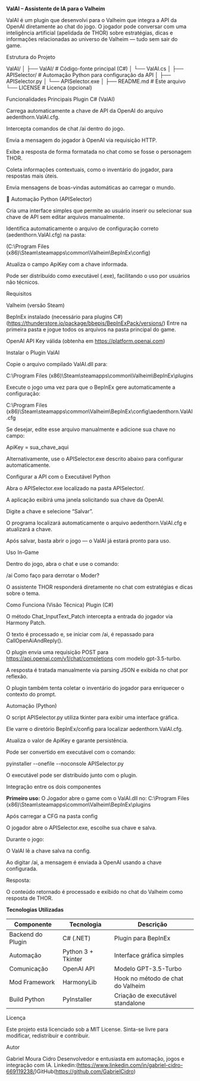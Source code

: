 **ValAI – Assistente de IA para o Valheim**

ValAI é um plugin que desenvolvi para o Valheim que integra a API da OpenAI diretamente ao chat do jogo.
O jogador pode conversar com uma inteligência artificial (apelidada de THOR) sobre estratégias, dicas e informações relacionadas ao universo de Valheim — tudo sem sair do game.

 Estrutura do Projeto

ValAI/
│
├── ValAI/                      # Código-fonte principal (C#)
│   └── ValAI.cs
│
├── APISelector/                # Automação Python para configuração da API
│   ├── APISelector.py
│   └── APISelector.exe
│
├── README.md                   # Este arquivo
└── LICENSE                     # Licença (opcional)


Funcionalidades Principais
  Plugin C# (ValAI)

Carrega automaticamente a chave de API da OpenAI do arquivo aedenthorn.ValAI.cfg.

Intercepta comandos de chat /ai <mensagem> dentro do jogo.

Envia a mensagem do jogador à OpenAI via requisição HTTP.

Exibe a resposta de forma formatada no chat como se fosse o personagem THOR.

Coleta informações contextuais, como o inventário do jogador, para respostas mais úteis.

Envia mensagens de boas-vindas automáticas ao carregar o mundo.

🔹 Automação Python (APISelector)

Cria uma interface simples que permite ao usuário inserir ou selecionar sua chave de API sem editar arquivos manualmente.

Identifica automaticamente o arquivo de configuração correto (aedenthorn.ValAI.cfg) na pasta:

(C:\Program Files (x86)\Steam\steamapps\common\Valheim\BepInEx\config)

Atualiza o campo ApiKey com a chave informada.

Pode ser distribuído como executável (.exe), facilitando o uso por usuários não técnicos.

Requisitos

Valheim (versão Steam)

BepInEx instalado (necessário para plugins C#) (https://thunderstore.io/package/bbepis/BepInExPack/versions/) Entre na primeira pasta e jogue todos os arquivos na pasta principal do game.

OpenAI API Key válida (obtenha em https://platform.openai.com)

Instalar o Plugin ValAI

Copie o arquivo compilado ValAI.dll para:

C:\Program Files (x86)\Steam\steamapps\common\Valheim\BepInEx\plugins

Execute o jogo uma vez para que o BepInEx gere automaticamente a configuração:

C:\Program Files (x86)\Steam\steamapps\common\Valheim\BepInEx\config\aedenthorn.ValAI.cfg

Se desejar, edite esse arquivo manualmente e adicione sua chave no campo:

ApiKey = sua_chave_aqui

Alternativamente, use o APISelector.exe descrito abaixo para configurar automaticamente.

Configurar a API com o Executável Python

Abra o APISelector.exe localizado na pasta APISelector/.

A aplicação exibirá uma janela solicitando sua chave da OpenAI.

Digite a chave e selecione “Salvar”.

O programa localizará automaticamente o arquivo aedenthorn.ValAI.cfg e atualizará a chave.

Após salvar, basta abrir o jogo — o ValAI já estará pronto para uso.

Uso In-Game

Dentro do jogo, abra o chat e use o comando:

/ai Como faço para derrotar o Moder?

O assistente THOR responderá diretamente no chat com estratégias e dicas sobre o tema.

Como Funciona (Visão Técnica)
Plugin (C#)

O método Chat_InputText_Patch intercepta a entrada do jogador via Harmony Patch.

O texto é processado e, se iniciar com /ai, é repassado para CallOpenAiAndReply().

O plugin envia uma requisição POST para https://api.openai.com/v1/chat/completions com modelo gpt-3.5-turbo.

A resposta é tratada manualmente via parsing JSON e exibida no chat por reflexão.

O plugin também tenta coletar o inventário do jogador para enriquecer o contexto do prompt.

Automação (Python)

O script APISelector.py utiliza tkinter para exibir uma interface gráfica.

Ele varre o diretório BepInEx/config para localizar aedenthorn.ValAI.cfg.

Atualiza o valor de ApiKey e garante persistência.

Pode ser convertido em executável com o comando:

pyinstaller --onefile --noconsole APISelector.py

O executável pode ser distribuído junto com o plugin.

Integração entre os dois componentes

**Primeiro uso:** 
O Jogador abre o game com o ValAI.dll no:
C:\Program Files (x86)\Steam\steamapps\common\Valheim\BepInEx\plugins 

Após carregar a CFG na pasta config

O jogador abre o APISelector.exe, escolhe sua chave e salva.

Durante o jogo:

O ValAI lê a chave salva na config.

Ao digitar /ai, a mensagem é enviada à OpenAI usando a chave configurada.

Resposta:

O conteúdo retornado é processado e exibido no chat do Valheim como resposta de THOR.

**Tecnologias Utilizadas**

| Componente        | Tecnologia         | Descrição                         |
| ----------------- | ------------------ | --------------------------------- |
| Backend do Plugin | C# (.NET)          | Plugin para BepInEx               |
| Automação         | Python 3 + Tkinter | Interface gráfica simples         |
| Comunicação       | OpenAI API         | Modelo GPT-3.5-Turbo              |
| Mod Framework     | HarmonyLib         | Hook no método de chat do Valheim |
| Build Python      | PyInstaller        | Criação de executável standalone  |

Licença

Este projeto está licenciado sob a MIT License.
Sinta-se livre para modificar, redistribuir e contribuir.

Autor

Gabriel Moura Cidro
Desenvolvedor e entusiasta em automação, jogos e integração com IA.
Linkedin:(https://www.linkedin.com/in/gabriel-cidro-669119238/)GitHub(https://github.com/GabrielCidro)